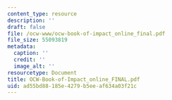 ```yaml
---
content_type: resource
description: ''
draft: false
file: /ocw-www/ocw-book-of-impact_online_final.pdf
file_size: 55093819
metadata:
  caption: ''
  credit: ''
  image_alt: ''
resourcetype: Document
title: OCW-Book-of-Impact_online_FINAL.pdf
uid: ad55bd88-185e-4279-b5ee-af634a03f21c
---
```

